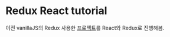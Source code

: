 # Redux React tutorial
이전 vanillaJS의 Redux 사용한 [프로젝트](https://github.com/deeeeno/vanilla-redux)를 React와 Redux로 진행해봄.
